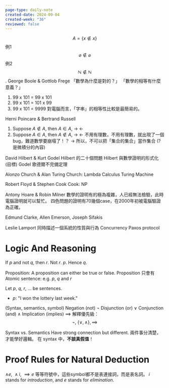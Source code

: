 ```yaml
---
page-type: daily-note
created-date: 2024-09-04
created-week: "36"
reviewed: false
---
```

$$
A = \{ x \not \in x \}
$$
例1
$$
\varnothing \not \in \varnothing
$$
例2
$$
\mathbb{N} \not\in \mathbb{N}
$$
.
George Boole & Gottlob Frege
「數學為什麼是對的？」
「數學的相等有什麼意義？」
1. 99 x 101 = 99 x 101
2. 99 x 101 = 101 x 99
3. 99 x 101 = 9999
對電腦而言，「字串」的相等性比較是最簡易的。

Herni Poincare & Bertrand Russell
1. Suppose $A \not \in A$, then $A \in A$, -> <-
2. Suppose $A \in A$, then $A \not\in A$, -> <-
不用有理數，不用有理數，就出現了一個bug，難道數學要崩塌了！？
-> 所以，不可以把「集合的集合」當作集合 (? 是微積分的內容)

David Hilbert & Kurt Godel
Hilbert 的二十個問題
Hilbert 與數學證明的形式化(目標)
Godel 歌德爾不完備定理

Alonzo Church & Alan Turing
Church: Lambda Calculus
Turing Machine

Robert Floyd & Stephen Cook
Cook: NP

Antony Hoare & Robin Milner
數學的證明有的極為複雜，人已經無法檢驗，此時電腦證明就可以幫忙。
四色問題的證明有70幾個case，在2000年初被電腦驗證為正確。

Edmund Clarke, Allen Emerson, Joseph Sifakis

Leslie Lamport
同時描述一個系統的性質與行為
Concurrency
	Paxos protocol

# Logic And Reasoning
If $p$ and not $q$, then $r$. Not $r$. $p$. Hence $q$.

Proposition: A proposition can either be true or false. Proposition 只會有
Atomic sentence: e.g. $p$, $q$ and $r$

Let $p$, $q$, $r$, ... be sentences.
- $p$: "I won the lottery last week."

(Syntax, semantics, symbol)
Negation (not) $\lnot$
Disjunction (or) $\lor$
Conjunction (and) $\land$
Implication (implies) $\implies$
解釋優先級：
$$
\lnot,\ \{ \lor, \land \}, \implies
$$

Syntax vs. Semantics
Have strong connection but different.
兩件事分清楚，才能學好邏輯。
在 syntax 中，**不談真假值**！

# Proof Rules for Natural Deduction

$\land e,\ \land i,\ \implies e$ 等等符號中，這些symbol都不是表連接詞，而是表名詞。
$i$ stands for *introduction*, and $e$ stands for *elimination*.